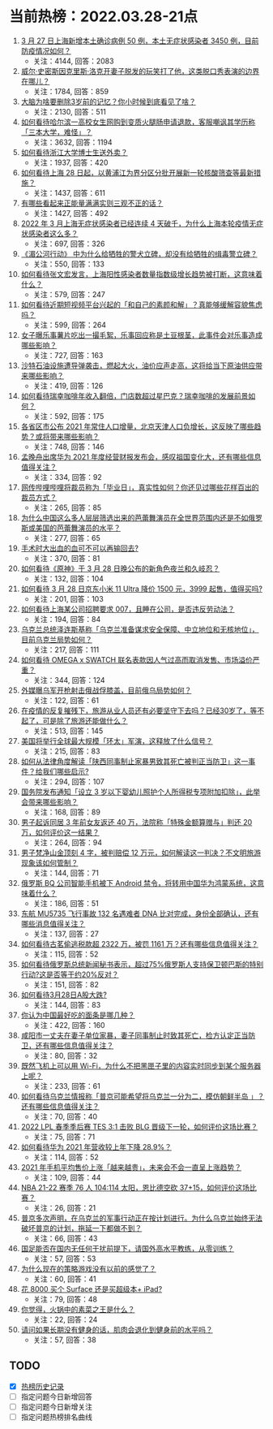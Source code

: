 # 当前热榜：2022.03.28-21点
1. [3 月 27 日上海新增本土确诊病例 50 例，本土无症状感染者 3450 例，目前防疫情况如何？](https://www.zhihu.com/question/524530296)
    * 关注：4144, 回答：2083
2. [威尔·史密斯因克里斯·洛克开妻子脱发的玩笑打了他，这类脱口秀表演的边界在哪儿？](https://www.zhihu.com/question/524563289)
    * 关注：1784, 回答：859
3. [大脑为啥要删除3岁前的记忆？你小时候到底看见了啥？](https://www.zhihu.com/question/518355959)
    * 关注：2130, 回答：511
4. [如何看待哈尔滨一高校女生网购到变质火腿肠申请退款，客服嘲讽其学历称「三本大学，难怪」？](https://www.zhihu.com/question/524482257)
    * 关注：3632, 回答：1194
5. [如何看待浙江大学博士生送外卖？](https://www.zhihu.com/question/523946815)
    * 关注：1937, 回答：420
6. [如何看待上海 28 日起，以黄浦江为界分区分批开展新一轮核酸筛查等最新措施？](https://www.zhihu.com/question/524457458)
    * 关注：1437, 回答：611
7. [有哪些看起来正能量满满实则三观不正的话？](https://www.zhihu.com/question/457031041)
    * 关注：1427, 回答：492
8. [2022 年 3 月上海无症状感染者已经连续 4 天破千，为什么上海本轮疫情无症状感染者这么多？](https://www.zhihu.com/question/524360350)
    * 关注：697, 回答：326
9. [《湄公河行动》 中为什么给牺牲的警犬立碑，却没有给牺牲的缉毒警立碑？](https://www.zhihu.com/question/268930954)
    * 关注：550, 回答：133
10. [如何看待张文宏发言，上海阳性感染者数量指数级增长趋势被打断，这意味着什么？](https://www.zhihu.com/question/524053911)
    * 关注：579, 回答：247
11. [如何看待近期短视频平台兴起的「和自己的素颜和解」？真能够缓解容貌焦虑吗？](https://www.zhihu.com/question/524026757)
    * 关注：599, 回答：264
12. [女子曝乐事薯片吃出一撮毛絮，乐事回应称是土豆根茎，此事件会对乐事造成哪些影响？](https://www.zhihu.com/question/524417473)
    * 关注：727, 回答：163
13. [沙特石油设施遭导弹袭击，燃起大火，油价应声走高，这将给当下原油供应带来哪些影响？](https://www.zhihu.com/question/524181146)
    * 关注：419, 回答：126
14. [如何看待瑞幸咖啡年收入翻倍，门店数超过星巴克？瑞幸咖啡的发展前景如何？](https://www.zhihu.com/question/523999423)
    * 关注：592, 回答：175
15. [各省区市公布 2021 年常住人口增量，北京天津人口负增长，这反映了哪些趋势？或将带来哪些影响？](https://www.zhihu.com/question/524538719)
    * 关注：748, 回答：146
16. [孟晚舟出席华为 2021 年度经营财报发布会，感叹祖国变化大，还有哪些信息值得关注？](https://www.zhihu.com/question/524609699)
    * 关注：334, 回答：92
17. [网传哔哩哔哩将裁员称为「毕业日」，真实性如何？你还见过哪些花样百出的裁员方式？](https://www.zhihu.com/question/524566040)
    * 关注：265, 回答：85
18. [为什么中国这么多人层层筛选出来的芭蕾舞演员在全世界范围内还是不如俄罗斯或美国的芭蕾舞演员的水平？](https://www.zhihu.com/question/38083279)
    * 关注：277, 回答：65
19. [手术时大出血的血可不可以再输回去?](https://www.zhihu.com/question/523762495)
    * 关注：370, 回答：81
20. [如何看待《原神》于 3 月 28 日晚公布的新角色夜兰和久岐忍？](https://www.zhihu.com/question/524610755)
    * 关注：132, 回答：104
21. [如何看待 3 月 28 日京东小米 11 Ultra 降价 1500 元，3999 起售，值得买吗?](https://www.zhihu.com/question/524527367)
    * 关注：201, 回答：103
22. [如何看待上海某公司招聘要求 007，且睡在公司，是否违反劳动法？](https://www.zhihu.com/question/523449881)
    * 关注：194, 回答：84
23. [乌克兰总统泽连斯基称「乌克兰准备谋求安全保障、中立地位和无核地位」，目前乌克兰局势如何？](https://www.zhihu.com/question/524533067)
    * 关注：217, 回答：111
24. [如何看待 OMEGA x SWATCH 联名表款因人气过高而取消发售、市场溢价严重？](https://www.zhihu.com/question/524198195)
    * 关注：344, 回答：124
25. [外媒曝乌军开枪射击俄战俘膝盖，目前俄乌局势如何？](https://www.zhihu.com/question/524550798)
    * 关注：122, 回答：61
26. [在疫情的反复摧残下，旅游从业人员还有必要坚守下去吗？已经30岁了，等不起了，可是除了旅游还能做什么？](https://www.zhihu.com/question/521137094)
    * 关注：513, 回答：145
27. [美国将举行全球最大规模「环太」军演，这释放了什么信号？](https://www.zhihu.com/question/524453079)
    * 关注：215, 回答：83
28. [如何从法律角度解读「陕西同事制止家暴男致其死亡被判正当防卫」这一事件？给我们哪些启示?](https://www.zhihu.com/question/524560845)
    * 关注：294, 回答：107
29. [国务院发布通知「设立 3 岁以下婴幼儿照护个人所得税专项附加扣除」，此举会带来哪些影响？](https://www.zhihu.com/question/524625164)
    * 关注：168, 回答：89
30. [男子起诉同居 3 年前女友返还 40 万，法院称「特殊金额算赠与」判还 20 万，如何评价这一结果？](https://www.zhihu.com/question/524265883)
    * 关注：264, 回答：94
31. [男子梵净山金顶刻 4 字，被判赔偿 12 万元，如何解读这一判决？不文明旅游现象该如何管制？](https://www.zhihu.com/question/524250948)
    * 关注：144, 回答：71
32. [俄罗斯 BQ 公司智能手机被下 Android 禁令，将转用中国华为鸿蒙系统，这意味着什么？](https://www.zhihu.com/question/524369457)
    * 关注：186, 回答：51
33. [东航 MU5735 飞行事故 132 名遇难者 DNA 比对完成，身份全部确认，还有哪些消息值得关注？](https://www.zhihu.com/question/524624084)
    * 关注：137, 回答：27
34. [如何看待古茗偷逃税款超 2322 万，被罚 1161 万？还有哪些信息值得关注？](https://www.zhihu.com/question/524582971)
    * 关注：115, 回答：52
35. [如何看待俄罗斯总统新闻秘书表示，超过75%俄罗斯人支持保卫顿巴斯的特别行动?这是否等于约20%反对？](https://www.zhihu.com/question/523820724)
    * 关注：151, 回答：82
36. [如何看待3月28日A股大跌?](https://www.zhihu.com/question/524544418)
    * 关注：144, 回答：83
37. [你认为中国最好吃的面条是哪几种？](https://www.zhihu.com/question/60452968)
    * 关注：422, 回答：160
38. [咸阳市一丈夫在妻子单位家暴，妻子同事制止时致其死亡，检方认定正当防卫，还有哪些信息值得关注？](https://www.zhihu.com/question/524565457)
    * 关注：80, 回答：32
39. [既然飞机上可以用 Wi-Fi，为什么不把黑匣子里的内容实时同步到某个服务器上呢？](https://www.zhihu.com/question/523473211)
    * 关注：233, 回答：61
40. [如何看待乌克兰情报称「普京可能希望将乌克兰一分为二，模仿朝鲜半岛 」？还有哪些信息值得关注？](https://www.zhihu.com/question/524556496)
    * 关注：70, 回答：40
41. [2022 LPL 春季季后赛 TES 3:1 击败 BLG 晋级下一轮，如何评价这场比赛？](https://www.zhihu.com/question/524623124)
    * 关注：75, 回答：71
42. [如何看待华为 2021 年营收较上年下降 28.9%？](https://www.zhihu.com/question/509275920)
    * 关注：114, 回答：52
43. [2021 年手机平均售价上涨「越来越贵」，未来会不会一直呈上涨趋势？](https://www.zhihu.com/question/523854772)
    * 关注：109, 回答：44
44. [NBA 21-22 赛季 76 人 104:114 太阳，恩比德空砍 37+15，如何评价这场比赛？](https://www.zhihu.com/question/524527270)
    * 关注：26, 回答：21
45. [普京多次声明，在乌克兰的军事行动正在按计划进行。为什么乌克兰始终无法破坏普京的计划，拖延一下都做不到？](https://www.zhihu.com/question/522862135)
    * 关注：66, 回答：43
46. [国足能否在国内无任何干扰前提下，请国外高水平教练，从零训练？](https://www.zhihu.com/question/523807322)
    * 关注：57, 回答：53
47. [为什么现在的策略游戏没有以前的感觉了？](https://www.zhihu.com/question/524445474)
    * 关注：60, 回答：41
48. [花 8000 买个 Surface 还是买超级本+ iPad?](https://www.zhihu.com/question/523125687)
    * 关注：79, 回答：48
49. [你觉得，火锅中的素菜之王是什么？](https://www.zhihu.com/question/524565189)
    * 关注：22, 回答：24
50. [请问如果长期没有健身的话，肌肉会退化到健身前的水平吗？](https://www.zhihu.com/question/515654034)
    * 关注：57, 回答：38
## TODO
* [x] [热榜历史记录](hot_history/AllHot.md)
* [ ] 指定问题今日新增回答
* [ ] 指定问题今日新增关注
* [ ] 指定问题热榜排名曲线
